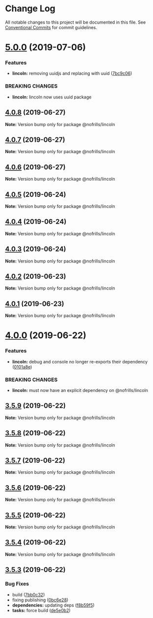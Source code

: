 # Change Log

All notable changes to this project will be documented in this file.
See [Conventional Commits](https://conventionalcommits.org) for commit guidelines.

# [5.0.0](https://github.com/nativecode-dev/nofrills/compare/@nofrills/lincoln@4.0.8...@nofrills/lincoln@5.0.0) (2019-07-06)


### Features

* **lincoln:** removing uuidjs and replacing with uuid ([7bc9c06](https://github.com/nativecode-dev/nofrills/commit/7bc9c06))


### BREAKING CHANGES

* **lincoln:** lincoln now uses uuid package





## [4.0.8](https://github.com/nativecode-dev/nofrills/compare/@nofrills/lincoln@4.0.7...@nofrills/lincoln@4.0.8) (2019-06-27)

**Note:** Version bump only for package @nofrills/lincoln





## [4.0.7](https://github.com/nativecode-dev/nofrills/compare/@nofrills/lincoln@4.0.4...@nofrills/lincoln@4.0.7) (2019-06-27)

**Note:** Version bump only for package @nofrills/lincoln





## [4.0.6](https://github.com/nativecode-dev/nofrills/compare/@nofrills/lincoln@4.0.5...@nofrills/lincoln@4.0.6) (2019-06-27)

**Note:** Version bump only for package @nofrills/lincoln





## [4.0.5](https://github.com/nativecode-dev/nofrills/compare/@nofrills/lincoln@4.0.4...@nofrills/lincoln@4.0.5) (2019-06-24)

**Note:** Version bump only for package @nofrills/lincoln





## [4.0.4](https://github.com/nativecode-dev/nofrills/compare/@nofrills/lincoln@4.0.1...@nofrills/lincoln@4.0.4) (2019-06-24)

**Note:** Version bump only for package @nofrills/lincoln





## [4.0.3](https://github.com/nativecode-dev/nofrills/compare/@nofrills/lincoln@4.0.2...@nofrills/lincoln@4.0.3) (2019-06-24)

**Note:** Version bump only for package @nofrills/lincoln





## [4.0.2](https://github.com/nativecode-dev/nofrills/compare/@nofrills/lincoln@4.0.1...@nofrills/lincoln@4.0.2) (2019-06-23)

**Note:** Version bump only for package @nofrills/lincoln





## [4.0.1](https://github.com/nativecode-dev/nofrills/compare/@nofrills/lincoln@3.5.7...@nofrills/lincoln@4.0.1) (2019-06-23)

**Note:** Version bump only for package @nofrills/lincoln





# [4.0.0](https://github.com/nativecode-dev/nofrills/compare/@nofrills/lincoln@3.5.9...@nofrills/lincoln@4.0.0) (2019-06-22)


### Features

* **lincoln:** debug and console no longer re-exports their dependency ([0101a8e](https://github.com/nativecode-dev/nofrills/commit/0101a8e))


### BREAKING CHANGES

* **lincoln:** must now have an explicit dependency on @nofrills/lincoln





## [3.5.9](https://github.com/nativecode-dev/nofrills/compare/@nofrills/lincoln@3.5.8...@nofrills/lincoln@3.5.9) (2019-06-22)

**Note:** Version bump only for package @nofrills/lincoln





## [3.5.8](https://github.com/nativecode-dev/nofrills/compare/@nofrills/lincoln@3.5.7...@nofrills/lincoln@3.5.8) (2019-06-22)

**Note:** Version bump only for package @nofrills/lincoln





## [3.5.7](https://github.com/nativecode-dev/nofrills/compare/@nofrills/lincoln@3.5.4...@nofrills/lincoln@3.5.7) (2019-06-22)

**Note:** Version bump only for package @nofrills/lincoln





## [3.5.6](https://github.com/nativecode-dev/nofrills/compare/@nofrills/lincoln@3.5.5...@nofrills/lincoln@3.5.6) (2019-06-22)

**Note:** Version bump only for package @nofrills/lincoln





## [3.5.5](https://github.com/nativecode-dev/nofrills/compare/@nofrills/lincoln@3.5.4...@nofrills/lincoln@3.5.5) (2019-06-22)

**Note:** Version bump only for package @nofrills/lincoln





## [3.5.4](https://github.com/nativecode-dev/nofrills/compare/@nofrills/lincoln@3.5.3...@nofrills/lincoln@3.5.4) (2019-06-22)

**Note:** Version bump only for package @nofrills/lincoln





## [3.5.3](https://github.com/nativecode-dev/nofrills/compare/@nofrills/lincoln@3.5.2...@nofrills/lincoln@3.5.3) (2019-06-22)


### Bug Fixes

* build ([7bb0c32](https://github.com/nativecode-dev/nofrills/commit/7bb0c32))
* fixing publishing ([0bc6e28](https://github.com/nativecode-dev/nofrills/commit/0bc6e28))
* **dependencies:** updating deps ([f8b59f5](https://github.com/nativecode-dev/nofrills/commit/f8b59f5))
* **tasks:** force build ([de5e0b2](https://github.com/nativecode-dev/nofrills/commit/de5e0b2))
